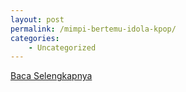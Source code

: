 ```yaml
---
layout: post
permalink: /mimpi-bertemu-idola-kpop/
categories:
    - Uncategorized
---
```


[Baca Selengkapnya](/08)